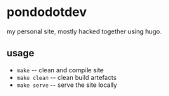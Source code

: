# pondodotdev

my personal site, mostly hacked together using hugo.

## usage

- `make` -- clean and compile site
- `make clean` -- clean build artefacts
- `make serve` -- serve the site locally
